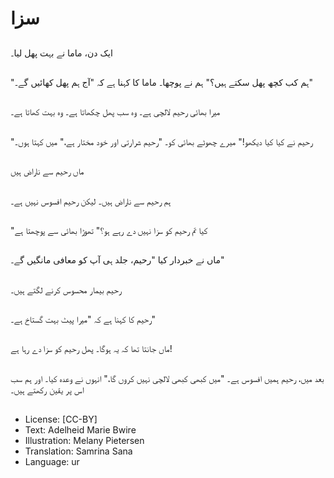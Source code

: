 # سزا

##
ایک دن، ماما نے بہت پھل لیا۔

##
"ہم کب کچھ پھل سکتے ہیں؟" ہم نے پوچھا۔ ماما کا کہنا ہے کہ "آج ہم پھل کھائیں گے۔"

##
میرا بھائی رحیم لالچی ہے۔ وہ سب پھل چکھاتا ہے۔ وہ بہت کھاتا ہے۔

##
"رحیم نے کیا کیا دیکھو!" میرے چھوٹے بھائی کو۔ "رحیم شرارتی اور خود مختار ہے،" میں کہتا ہوں۔

##
ماں رحیم سے ناراض ہیں

##
ہم رحیم سے ناراض ہیں۔ لیکن رحیم افسوس نہیں ہے۔

##
"کیا تم رحیم کو سزا نہیں دے رہے ہو؟" تھوڑا بھائی سے پوچھتا ہے

##
ماں نے خبردار کیا "رحیم، جلد ہی آپ کو معافی مانگیں گے۔"

##
رحیم بیمار محسوس کرنے لگتے ہیں۔

##
رحیم کا کہنا ہے کہ "میرا پیٹ بہت گستاخ ہے۔"

##
ماں جانتا تھا کہ یہ ہوگا۔ پھل رحیم کو سزا دے رہا ہے!

##
بعد میں، رحیم ہمیں افسوس ہے۔ "میں کبھی کبھی لالچی نہیں کروں گا،" انہوں نے وعدہ کیا۔ اور ہم سب اس پر یقین رکھتے ہیں۔

##
* License: [CC-BY]
* Text: Adelheid Marie Bwire
* Illustration: Melany Pietersen
* Translation: Samrina Sana
* Language: ur
